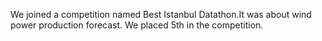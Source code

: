 We joined a competition named Best Istanbul Datathon.It was about wind power production forecast. We placed 5th in the competition.
